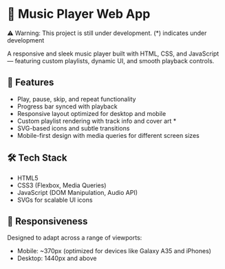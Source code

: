 # 🎵 Music Player Web App

⚠️ Warning: This project is still under development.
(*) indicates under development

A responsive and sleek music player built with HTML, CSS, and JavaScript — featuring custom playlists, dynamic UI, and smooth playback controls.

## 🚀 Features

- Play, pause, skip, and repeat functionality
- Progress bar synced with playback
- Responsive layout optimized for desktop and mobile
- Custom playlist rendering with track info and cover art *
- SVG-based icons and subtle transitions
- Mobile-first design with media queries for different screen sizes

## 🛠 Tech Stack

- HTML5
- CSS3 (Flexbox, Media Queries)
- JavaScript (DOM Manipulation, Audio API)
- SVGs for scalable UI icons

## 📱 Responsiveness

Designed to adapt across a range of viewports:
- Mobile: ~370px (optimized for devices like Galaxy A35 and iPhones)
- Desktop: 1440px and above
